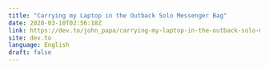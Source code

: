 ```yaml
---
title: "Carrying my Laptop in the Outback Solo Messenger Bag"
date: 2020-03-10T02:56:18Z
link: https://dev.to/john_papa/carrying-my-laptop-in-the-outback-solo-messenger-bag-17l6?utm_medium=RSS&utm_source=news.12bit.vn
site: dev.to
language: English
draft: false
---
```

